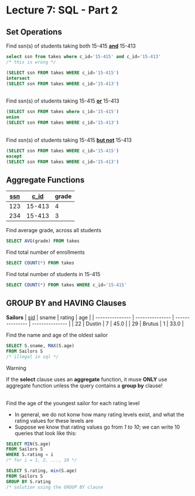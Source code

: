# Lecture 7: SQL - Part 2

## Set Operations

Find ssn(s) of students taking both 15-415 <ins>**and**</ins> 15-413
```sql
select ssn from takes where c_id='15-415' and c_id='15-413'
/* this is wrong */
```
```sql
(SELECT ssn FROM takes WHERE c_id='15-415')
intersect
(SELECT ssn FROM takes WHERE c_id='15-413')
```

\
Find ssn(s) of students taking 15-415 <ins>**or**</ins> 15-413
```sql
(SELECT ssn FROM takes where c_id='15-415')
union
(SELECT ssn FROM takes WHERE c_id='15-413')
```

\
Find ssn(s) of students taking 15-415 <ins>**but not**</ins> 15-413

```sql
(SELECT ssn FROM takes WHERE c_id='15-415')
except
(SELECT ssn FROM takes WHERE c_id='15-413')
```

## Aggregate Functions

| <ins>ssn</ins> | <ins>c_id</ins> | grade |
| --------------- | --------------- | --------------- |
| 123 | 15-413 | 4 |
| 234 | 15-413 | 3 |

Find average grade, across all students
```sql
SELECT AVG(grade) FROM takes
```

Find total number of enrollments
```sql
SELECT COUNT(*) FROM takes
```

Find total number of students in 15-415
```sql
SELECT COUNT(*) FROM takes WHERE c_id='15-415'
```

## GROUP BY and HAVING Clauses

**Sailors**
| <ins>sid</ins> | sname | rating | age |
| --------------- | --------------- | --------------- | --------------- |
| 22 | Dustin | 7 | 45.0 |
| 29 | Brutus | 1 | 33.0 |

Find the name and age of the oldest sailor
```sql
SELECT S.sname, MAX(S.age)
FROM Sailors S
/* illegal in sql */
```
> [!WARNING]
> If the **select** clause uses an **aggregate** function, it muse **ONLY** use aggregate function unless the query contains a **group by** clause!

\
Find the age of the youngest sailor for each rating level
  - In general, we do not konw how many rating levels exist, and what the rating values for these levels are
  - Suppose we know that rating values go from *1 to 10*; we can write 10 queries that look like this:
```sql
SELECT MIN(S.age)
FROM Sailors S
WHERE S.rating = i
/* for i = 1, 2, ..., 10 */

SELECT S.rating, min(S.age)
FROM Sailors S
GROUP BY S.rating
/* solution using the GROUP BY clause
```
